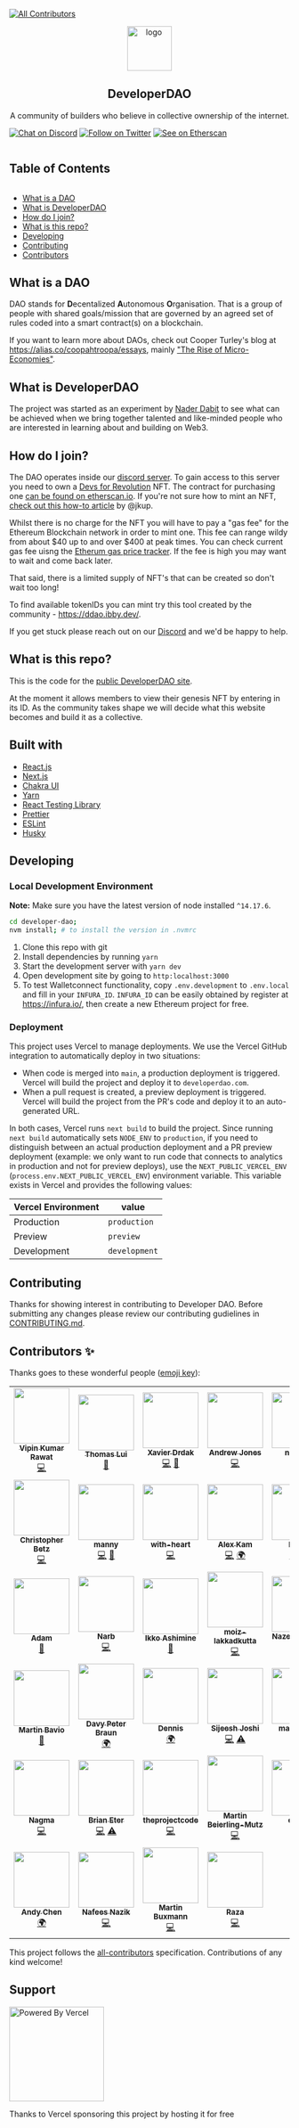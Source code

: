 <!-- ALL-CONTRIBUTORS-BADGE:START - Do not remove or modify this section -->


[![All Contributors](https://img.shields.io/badge/all_contributors-39-orange.svg?style=flat-square)](#contributors-)

<!-- ALL-CONTRIBUTORS-BADGE:END -->
<!-- LOGO -->

<p align="center">
    <a href="https://developerdao.com">
    <img src="public/logo512.png" alt="logo" width="80" height="80"/>
    </a>
    <h2 align="center">DeveloperDAO</h2>
    <p align="center">
    A community of builders who believe in collective ownership of the internet.
    </p>
</p>

[![Chat on Discord](https://img.shields.io/badge/chat-Discord-7289DA?logo=discord)][discord] [![Follow on Twitter](https://img.shields.io/badge/social-Twitter-1DA1F2?logo=twitter)](https://twitter.com/developer_dao) [![See on Etherscan](https://img.shields.io/badge/MintNFT-Ethereum-3C3C3D?logo=ethereum)](https://etherscan.io/token/0x25ed58c027921e14d86380ea2646e3a1b5c55a8b#writeContract)

<!-- Table of Contents -->

<summary><h2 style="display: inline-block">Table of Contents</h2></summary>
<ul>
    <li><a href="#what-is-a-dao">What is a DAO</a></li>
    <li><a href="#what-is-developerDAO">What is  DeveloperDAO</a></li>
    <li><a href="#how-do-i-join">How do I join?</a></li>
    <li><a href="#what-is-this-repo">What is this repo?</a></li>
    <li><a href="#developing">Developing</a></li>
    <li><a href="#contributing">Contributing</a></li>
    <li><a href="#contributors-">Contributors</a></li>
</ul>

## What is a DAO

DAO stands for **D**ecentalized **A**utonomous **O**rganisation. That is a group of people with shared goals/mission that are governed by an agreed set of rules coded into a smart contract(s) on a blockchain.

If you want to learn more about DAOs, check out Cooper Turley's blog at https://alias.co/coopahtroopa/essays, mainly ["The Rise of Micro-Economies"](https://coopahtroopa.mirror.xyz/gWY6Kfebs9wHdfoZZswfiLTBVzfKiyFaIwNf2q8JpgI).

## What is DeveloperDAO

The project was started as an experiment by [Nader Dabit](https://twitter.com/dabit3) to see what can be achieved when we bring together talented and like-minded people who are interested in learning about and building on Web3.

## How do I join?

The DAO operates inside our [discord server](https://discord.gg/ASjBPJuNhS). To gain access to this server you need to own a [Devs for Revolution](https://opensea.io/collection/devs-for-revolution) NFT. The contract for purchasing one [can be found on etherscan.io](https://etherscan.io/address/0x25ed58c027921e14d86380ea2646e3a1b5c55a8b#writeContract). If you're not sure how to mint an NFT, [check out this how-to article](https://jonkuperman.com/how-to-join-developer-dao/) by @jkup.

Whilst there is no charge for the NFT you will have to pay a "gas fee" for the Ethereum Blockchain network in order to mint one. This fee can range wildy from about $40 up to and over $400 at peak times. You can check current gas fee uisng the [Etherum gas price tracker](https://etherscan.io/gastracker). If the fee is high you may want to wait and come back later.

That said, there is a limited supply of NFT's that can be created so don't wait too long!

To find available tokenIDs you can mint try this tool created by the community - https://ddao.ibby.dev/.

If you get stuck please reach out on our [Discord] and we'd be happy to help.

## What is this repo?

This is the code for the [public DeveloperDAO site](https://developerdao.com/).

At the moment it allows members to view their genesis NFT by entering in its ID. As the community takes shape we will decide what this website becomes and build it as a collective.

## Built with

- [React.js](https://reactjs.org/)
- [Next.js](https://nextjs.org/)
- [Chakra UI](https://chakra-ui.com/)
- [Yarn](https://yarnpkg.com/)
- [React Testing Library](https://testing-library.com/docs/react-testing-library/intro/)
- [Prettier](https://prettier.io/)
- [ESLint](https://eslint.org/)
- [Husky](https://typicode.github.io/husky/#/)

## Developing

### Local Development Environment

**Note:** Make sure you have the latest version of node installed `^14.17.6`.

```bash
cd developer-dao;
nvm install; # to install the version in .nvmrc
```

1. Clone this repo with git
2. Install dependencies by running `yarn`
3. Start the development server with `yarn dev`
4. Open development site by going to `http:localhost:3000`
5. To test Walletconnect functionality, copy `.env.development` to `.env.local` and fill in your `INFURA_ID`.
   `INFURA_ID` can be easily obtained by register at <https://infura.io/>, then create a new Ethereum project for free.

### Deployment

This project uses Vercel to manage deployments. We use the Vercel GitHub integration to automatically deploy in two situations:

- When code is merged into `main`, a production deployment is triggered. Vercel will build the project and deploy it to `developerdao.com`.
- When a pull request is created, a preview deployment is triggered. Vercel will build the project from the PR's code and deploy it to an auto-generated URL.

In both cases, Vercel runs `next build` to build the project. Since running `next build` automatically sets `NODE_ENV` to `production`, if you need to distinguish between an actual production deployment and a PR preview deployment (example: we only want to run code that connects to analytics in production and not for preview deploys), use the `NEXT_PUBLIC_VERCEL_ENV` (`process.env.NEXT_PUBLIC_VERCEL_ENV`) environment variable. This variable exists in Vercel and provides the following values:

| Vercel Environment | value         |
| ------------------ | ------------- |
| Production         | `production`  |
| Preview            | `preview`     |
| Development        | `development` |

## Contributing

Thanks for showing interest in contributing to Developer DAO. Before submitting any changes please review our contributing gudielines in [CONTRIBUTING.md](./CONTRIBUTING.md).

## Contributors ✨

Thanks goes to these wonderful people ([emoji key](https://allcontributors.org/docs/en/emoji-key)):

<!-- ALL-CONTRIBUTORS-LIST:START - Do not remove or modify this section -->
<!-- prettier-ignore-start -->
<!-- markdownlint-disable -->
<table>
  <tr>
    <td align="center"><a href="https://github.com/aesthytik"><img src="https://avatars.githubusercontent.com/u/26917061?v=4?s=100" width="100px;" alt=""/><br /><sub><b>Vipin Kumar Rawat</b></sub></a><br /><a href="https://github.com/Developer-DAO/developerdao.com/commits?author=aesthytik" title="Code">💻</a></td>
    <td align="center"><a href="https://thomaslui.me/"><img src="https://avatars.githubusercontent.com/u/8930332?v=4?s=100" width="100px;" alt=""/><br /><sub><b>Thomas Lui</b></sub></a><br /><a href="https://github.com/Developer-DAO/developerdao.com/commits?author=thomasmetta" title="Documentation">📖</a></td>
    <td align="center"><a href="http://xdrdak.github.io/"><img src="https://avatars.githubusercontent.com/u/1198051?v=4?s=100" width="100px;" alt=""/><br /><sub><b>Xavier Drdak</b></sub></a><br /><a href="https://github.com/Developer-DAO/developerdao.com/commits?author=xdrdak" title="Code">💻</a> <a href="https://github.com/Developer-DAO/developerdao.com/commits?author=xdrdak" title="Documentation">📖</a></td>
    <td align="center"><a href="https://github.com/aej11a"><img src="https://avatars.githubusercontent.com/u/10066422?v=4?s=100" width="100px;" alt=""/><br /><sub><b>Andrew Jones</b></sub></a><br /><a href="https://github.com/Developer-DAO/developerdao.com/commits?author=aej11a" title="Code">💻</a></td>
    <td align="center"><a href="https://github.com/nheingit"><img src="https://avatars.githubusercontent.com/u/60185486?v=4?s=100" width="100px;" alt=""/><br /><sub><b>nheingit</b></sub></a><br /><a href="https://github.com/Developer-DAO/developerdao.com/commits?author=nheingit" title="Code">💻</a></td>
    <td align="center"><a href="https://github.com/Canopix"><img src="https://avatars.githubusercontent.com/u/4460417?v=4?s=100" width="100px;" alt=""/><br /><sub><b>Emanuel Canova</b></sub></a><br /><a href="https://github.com/Developer-DAO/developerdao.com/commits?author=Canopix" title="Code">💻</a> <a href="#translation-Canopix" title="Translation">🌍</a></td>
    <td align="center"><a href="https://kempsterrrr.xyz/"><img src="https://avatars.githubusercontent.com/u/9025997?v=4?s=100" width="100px;" alt=""/><br /><sub><b>Will Kempster</b></sub></a><br /><a href="https://github.com/Developer-DAO/developerdao.com/commits?author=kempsterrrr" title="Documentation">📖</a></td>
  </tr>
  <tr>
    <td align="center"><a href="http://cbetz.com/"><img src="https://avatars.githubusercontent.com/u/458549?v=4?s=100" width="100px;" alt=""/><br /><sub><b>Christopher Betz</b></sub></a><br /><a href="https://github.com/Developer-DAO/developerdao.com/commits?author=cbetz" title="Code">💻</a></td>
    <td align="center"><a href="https://medium.com/@codingwithmanny"><img src="https://avatars.githubusercontent.com/u/318082?v=4?s=100" width="100px;" alt=""/><br /><sub><b>manny</b></sub></a><br /><a href="https://github.com/Developer-DAO/developerdao.com/commits?author=codingwithmanny" title="Code">💻</a> <a href="#design-codingwithmanny" title="Design">🎨</a></td>
    <td align="center"><a href="https://with-heart.me/"><img src="https://avatars.githubusercontent.com/u/1954752?v=4?s=100" width="100px;" alt=""/><br /><sub><b>with-heart</b></sub></a><br /><a href="https://github.com/Developer-DAO/developerdao.com/commits?author=with-heart" title="Code">💻</a></td>
    <td align="center"><a href="https://kavimaluskam.dev/"><img src="https://avatars.githubusercontent.com/u/19992414?v=4?s=100" width="100px;" alt=""/><br /><sub><b>Alex Kam</b></sub></a><br /><a href="https://github.com/Developer-DAO/developerdao.com/commits?author=kavimaluskam" title="Code">💻</a> <a href="#translation-kavimaluskam" title="Translation">🌍</a></td>
    <td align="center"><a href="https://github.com/MGrin"><img src="https://avatars.githubusercontent.com/u/2393862?v=4?s=100" width="100px;" alt=""/><br /><sub><b>MGrin</b></sub></a><br /><a href="https://github.com/Developer-DAO/developerdao.com/commits?author=MGrin" title="Code">💻</a> <a href="#translation-MGrin" title="Translation">🌍</a></td>
    <td align="center"><a href="https://github.com/gjsyme"><img src="https://avatars.githubusercontent.com/u/4706001/v4?s=100" width="100px;" alt=""/><br /><sub><b>Greg Syme</b></sub></a><br /><a href="https://github.com/Developer-DAO/developerdao.com/commits?author=gjsyme" title="Code">💻</a></td>
    <td align="center"><a href="https://github.com/Dhaiwat10"><img src="https://avatars.githubusercontent.com/u/39617427?v=4?s=100" width="100px;" alt=""/><br /><sub><b>Dhaiwat Pandya</b></sub></a><br /><a href="https://github.com/Developer-DAO/developerdao.com/commits?author=Dhaiwat10" title="Code">💻</a> <a href="https://github.com/Developer-DAO/developerdao.com/pulls?q=is%3Apr+reviewed-by%3ADhaiwat10" title="Reviewed Pull Requests">👀</a></td>
  </tr>
  <tr>
    <td align="center"><a href="http://www.acollectionofatoms.me"><img src="https://avatars.githubusercontent.com/u/7197998?v=4?s=100" width="100px;" alt=""/><br /><sub><b>Adam</b></sub></a><br /><a href="https://github.com/Developer-DAO/developerdao.com/commits?author=ACollectionOfAtoms" title="Documentation">📖</a></td>
    <td align="center"><a href="https://github.com/narbs91"><img src="https://avatars.githubusercontent.com/u/29411347?v=4?s=100" width="100px;" alt=""/><br /><sub><b>Narb</b></sub></a><br /><a href="https://github.com/Developer-DAO/developerdao.com/commits?author=narbs91" title="Code">💻</a></td>
    <td align="center"><a href="https://bandism.net/"><img src="https://avatars.githubusercontent.com/u/22633385?v=4?s=100" width="100px;" alt=""/><br /><sub><b>Ikko Ashimine</b></sub></a><br /><a href="https://github.com/Developer-DAO/developerdao.com/commits?author=eltociear" title="Documentation">📖</a></td>
    <td align="center"><a href="https://github.com/moiz-lakkadkutta"><img src="https://avatars.githubusercontent.com/u/59568435?v=4?s=100" width="100px;" alt=""/><br /><sub><b>moiz-lakkadkutta</b></sub></a><br /><a href="https://github.com/Developer-DAO/developerdao.com/commits?author=moiz-lakkadkutta" title="Code">💻</a></td>
    <td align="center"><a href="https://www.linkedin.com/in/nazeeh-vahora-a48abb196/"><img src="https://avatars.githubusercontent.com/u/56908732?v=4?s=100" width="100px;" alt=""/><br /><sub><b>Nazeeh Vahora</b></sub></a><br /><a href="https://github.com/Developer-DAO/developerdao.com/commits?author=Nazeeh21" title="Code">💻</a> <a href="#maintenance-Nazeeh21" title="Maintenance">🚧</a></td>
    <td align="center"><a href="https://github.com/miralsuthar"><img src="https://avatars.githubusercontent.com/u/57826091?v=4?s=100" width="100px;" alt=""/><br /><sub><b>Miral Suthar</b></sub></a><br /><a href="https://github.com/Developer-DAO/developerdao.com/commits?author=miralsuthar" title="Code">💻</a> <a href="#maintenance-miralsuthar" title="Maintenance">🚧</a></td>
    <td align="center"><a href="http://trevorfrench.com"><img src="https://avatars.githubusercontent.com/u/42419234?v=4?s=100" width="100px;" alt=""/><br /><sub><b>Trevor French</b></sub></a><br /><a href="#translation-TrevorFrench" title="Translation">🌍</a> <a href="https://github.com/Developer-DAO/developerdao.com/commits?author=TrevorFrench" title="Code">💻</a></td>
  </tr>
  <tr>
    <td align="center"><a href="http://marbiano.com"><img src="https://avatars.githubusercontent.com/u/5664?v=4?s=100" width="100px;" alt=""/><br /><sub><b>Martin Bavio</b></sub></a><br /><a href="#design-marbiano" title="Design">🎨</a></td>
    <td align="center"><a href="https://linkedin.com/in/davybraun"><img src="https://avatars.githubusercontent.com/u/543614?v=4?s=100" width="100px;" alt=""/><br /><sub><b>Davy Peter Braun</b></sub></a><br /><a href="#translation-dheavy" title="Translation">🌍</a></td>
    <td align="center"><a href="https://github.com/nippold"><img src="https://avatars.githubusercontent.com/u/32570685?v=4?s=100" width="100px;" alt=""/><br /><sub><b>Dennis</b></sub></a><br /><a href="#translation-nippold" title="Translation">🌍</a></td>
    <td align="center"><a href="https://github.com/sijeesh-02"><img src="https://avatars.githubusercontent.com/u/4103618?v=4?s=100" width="100px;" alt=""/><br /><sub><b>Sijeesh Joshi</b></sub></a><br /><a href="https://github.com/Developer-DAO/developerdao.com/commits?author=sijeesh-02" title="Code">💻</a> <a href="https://github.com/Developer-DAO/developerdao.com/commits?author=sijeesh-02" title="Tests">⚠️</a></td>
    <td align="center"><a href="https://github.com/marcusdiaz"><img src="https://avatars.githubusercontent.com/u/4324727?v=4?s=100" width="100px;" alt=""/><br /><sub><b>marcusdiaz</b></sub></a><br /><a href="https://github.com/Developer-DAO/developerdao.com/commits?author=marcusdiaz" title="Code">💻</a></td>
    <td align="center"><a href="https://github.com/cmotta"><img src="https://avatars.githubusercontent.com/u/4283535?v=4?s=100" width="100px;" alt=""/><br /><sub><b>cmotta</b></sub></a><br /><a href="#translation-cmotta" title="Translation">🌍</a></td>
    <td align="center"><a href="https://github.com/rin-st"><img src="https://avatars.githubusercontent.com/u/25638585?v=4?s=100" width="100px;" alt=""/><br /><sub><b>Rinat Akhunianov</b></sub></a><br /><a href="#translation-rin-st" title="Translation">🌍</a></td>
  </tr>
  <tr>
    <td align="center"><a href="https://nagmakapoor.com"><img src="https://avatars.githubusercontent.com/u/16668970?v=4?s=100" width="100px;" alt=""/><br /><sub><b>Nagma</b></sub></a><br /><a href="https://github.com/Developer-DAO/developerdao.com/commits?author=nagmak" title="Code">💻</a></td>
    <td align="center"><a href="http://www.ibby.dev"><img src="https://avatars.githubusercontent.com/u/23090443?v=4?s=100" width="100px;" alt=""/><br /><sub><b>Brian Eter</b></sub></a><br /><a href="https://github.com/Developer-DAO/developerdao.com/commits?author=Ibby-devv" title="Code">💻</a> <a href="https://github.com/Developer-DAO/developerdao.com/commits?author=Ibby-devv" title="Tests">⚠️</a></td>
    <td align="center"><a href="https://github.com/theprojectcode"><img src="https://avatars.githubusercontent.com/u/88997637?v=4?s=100" width="100px;" alt=""/><br /><sub><b>theprojectcode</b></sub></a><br /><a href="https://github.com/Developer-DAO/developerdao.com/commits?author=theprojectcode" title="Code">💻</a></td>
    <td align="center"><a href="https://embiem.me"><img src="https://avatars.githubusercontent.com/u/3866457?v=4?s=100" width="100px;" alt=""/><br /><sub><b>Martin Beierling-Mutz</b></sub></a><br /><a href="https://github.com/Developer-DAO/developerdao.com/commits?author=embiem" title="Code">💻</a></td>
    <td align="center"><a href="https://github.com/erain9"><img src="https://avatars.githubusercontent.com/u/77944593?v=4?s=100" width="100px;" alt=""/><br /><sub><b>erain9</b></sub></a><br /><a href="#translation-erain9" title="Translation">🌍</a></td>
    <td align="center"><a href="http://carmen0208.github.io"><img src="https://avatars.githubusercontent.com/u/3668156?v=4?s=100" width="100px;" alt=""/><br /><sub><b>Carmen Liu</b></sub></a><br /><a href="#translation-carmen0208" title="Translation">🌍</a></td>
    <td align="center"><a href="http://imogu.us"><img src="https://avatars.githubusercontent.com/u/536970?v=4?s=100" width="100px;" alt=""/><br /><sub><b>Cai Yuanqing</b></sub></a><br /><a href="#translation-caiiiyua" title="Translation">🌍</a></td>
  </tr>
  <tr>
    <td align="center"><a href="https://amazingandyyy.com"><img src="https://avatars.githubusercontent.com/u/7886068?v=4?s=100" width="100px;" alt=""/><br /><sub><b>Andy Chen</b></sub></a><br /><a href="#translation-amazingandyyy" title="Translation">🌍</a></td>
    <td align="center"><a href="https://github.com/G3root"><img src="https://avatars.githubusercontent.com/u/84864519?v=4?s=100" width="100px;" alt=""/><br /><sub><b>Nafees Nazik</b></sub></a><br /><a href="https://github.com/Developer-DAO/developerdao.com/commits?author=G3root" title="Code">💻</a></td>
    <td align="center"><a href="http://buxmann.dev"><img src="https://avatars.githubusercontent.com/u/21178318?v=4?s=100" width="100px;" alt=""/><br /><sub><b>Martin Buxmann</b></sub></a><br /><a href="https://github.com/Developer-DAO/developerdao.com/commits?author=mbuxmann" title="Code">💻</a></td>
    <td align="center"><a href="http://raza.run"><img src="https://avatars.githubusercontent.com/u/42661870?v=4?s=100" width="100px;" alt=""/><br /><sub><b>Raza</b></sub></a><br /><a href="https://github.com/Developer-DAO/developerdao.com/commits?author=AlmostEfficient" title="Code">💻</a></td>
  </tr>
</table>

<!-- markdownlint-restore -->
<!-- prettier-ignore-end -->

<!-- ALL-CONTRIBUTORS-LIST:END -->

This project follows the [all-contributors](https://github.com/all-contributors/all-contributors) specification. Contributions of any kind welcome!

## Support

<div>
<a href="https://vercel.com?utm_source=developdao&utm_campaign=oss">
<img width="170px" src="https://user-images.githubusercontent.com/8930332/133003096-dbf81aa9-d165-49fd-b2dd-0108e32138a6.png" alt="Powered By Vercel" />
</a>
</div>
<div>
<p align="left">Thanks to Vercel sponsoring this project by hosting it for free</p>
</div>

[discord]: https://discord.gg/ASjBPJuNhS
